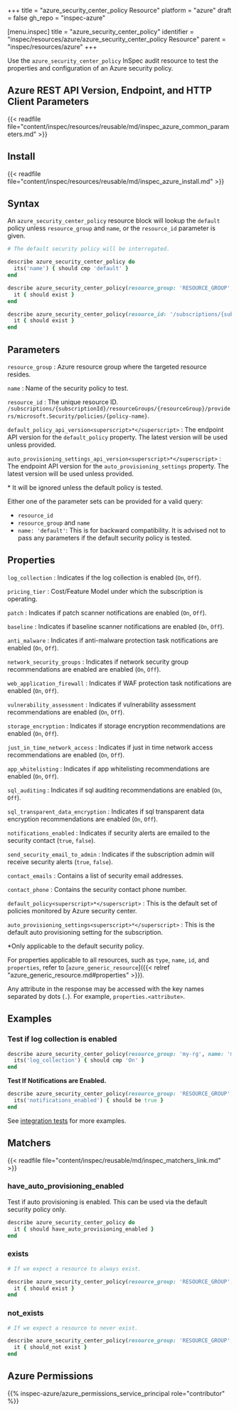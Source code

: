 +++
title = "azure_security_center_policy Resource"
platform = "azure"
draft = false
gh_repo = "inspec-azure"

[menu.inspec]
title = "azure_security_center_policy"
identifier = "inspec/resources/azure/azure_security_center_policy Resource"
parent = "inspec/resources/azure"
+++

Use the `azure_security_center_policy` InSpec audit resource to test the properties and configuration of an Azure security policy.

## Azure REST API Version, Endpoint, and HTTP Client Parameters

{{< readfile file="content/inspec/resources/reusable/md/inspec_azure_common_parameters.md" >}}

## Install

{{< readfile file="content/inspec/resources/reusable/md/inspec_azure_install.md" >}}

## Syntax

An `azure_security_center_policy` resource block will lookup the `default` policy unless `resource_group` and `name`, or the `resource_id` parameter is given.

```ruby
# The default security policy will be interrogated.

describe azure_security_center_policy do
  its('name') { should cmp 'default' }
end
```

```ruby
describe azure_security_center_policy(resource_group: 'RESOURCE_GROUP', name: 'POLICY_NAME') do
  it { should exist }
end
```

```ruby
describe azure_security_center_policy(resource_id: '/subscriptions/{subscriptionId}/resourceGroups/{resourceGroup}/providers/microsoft.Security/policies/{policy-name}') do
  it { should exist }
end
```

## Parameters

`resource_group`
: Azure resource group where the targeted resource resides.

`name`
: Name of the security policy to test.

`resource_id`
: The unique resource ID. `/subscriptions/{subscriptionId}/resourceGroups/{resourceGroup}/providers/microsoft.Security/policies/{policy-name}`.

`default_policy_api_version<superscript>*</superscript>`
: The endpoint API version for the `default_policy` property. The latest version will be used unless provided.

`auto_provisioning_settings_api_version<superscript>*</superscript>`
: The endpoint API version for the `auto_provisioning_settings` property. The latest version will be used unless provided.

<superscript>*</superscript> It will be ignored unless the default policy is tested.

Either one of the parameter sets can be provided for a valid query:

- `resource_id`
- `resource_group` and `name`
- `name: 'default'`: This is for backward compatibility. It is advised not to pass any parameters if the default security policy is tested.

## Properties

`log_collection`
: Indicates if the log collection is enabled (`On`, `Off`).

`pricing_tier`
: Cost/Feature Model under which the subscription is operating.

`patch`
: Indicates if patch scanner notifications are enabled (`On`, `Off`).

`baseline`
: Indicates if baseline scanner notifications are enabled (`On`, `Off`).

`anti_malware`
: Indicates if anti-malware protection task notifications are enabled (`On`, `Off`).

`network_security_groups`
: Indicates if network security group recommendations are enabled are enabled (`On`, `Off`).

`web_application_firewall`
: Indicates if WAF protection task notifications are enabled (`On`, `Off`).

`vulnerability_assessment`
: Indicates if vulnerability assessment recommendations are enabled (`On`, `Off`).

`storage_encryption`
: Indicates if storage encryption recommendations are enabled (`On`, `Off`).

`just_in_time_network_access`
: Indicates if just in time network access recommendations are enabled (`On`, `Off`).

`app_whitelisting`
: Indicates if app whitelisting recommendations are enabled (`On`, `Off`).

`sql_auditing`
: Indicates if sql auditing recommendations are enabled (`On`, `Off`).

`sql_transparent_data_encryption`
: Indicates if sql transparent data encryption recommendations are enabled (`On`, `Off`).

`notifications_enabled`
: Indicates if security alerts are emailed to the security contact (`true`, `false`).

`send_security_email_to_admin`
: Indicates if the subscription admin will receive security alerts (`true`, `false`).

`contact_emails`
: Contains a list of security email addresses.

`contact_phone`
: Contains the security contact phone number.

`default_policy<superscript>*</superscript>`
: This is the default set of policies monitored by Azure security center.

`auto_provisioning_settings<superscript>*</superscript>`
: This is the default auto provisioning setting for the subscription.

<superscript>*</superscript>Only applicable to the default security policy.

For properties applicable to all resources, such as `type`, `name`, `id`, and `properties`, refer to [`azure_generic_resource`]({{< relref "azure_generic_resource.md#properties" >}}).

Any attribute in the response may be accessed with the key names separated by dots (`.`). For example, `properties.<attribute>`.

## Examples

### Test if log collection is enabled

```ruby
describe azure_security_center_policy(resource_group: 'my-rg', name: 'my_policy') do
  its('log_collection') { should cmp 'On' }
end
```

**Test If Notifications are Enabled.**

```ruby
describe azure_security_center_policy(resource_group: 'RESOURCE_GROUP', name: 'POLICY_NAME') do
  its('notifications_enabled') { should be true }
end
```

See [integration tests](https://github.com/inspec/inspec-azure/blob/main/test/integration/verify/controls/azure_security_center_policy.rb) for more examples.

## Matchers

{{< readfile file="content/inspec/reusable/md/inspec_matchers_link.md" >}}

### have_auto_provisioning_enabled

Test if auto provisioning is enabled. This can be used via the default security policy only.

```ruby
describe azure_security_center_policy do
  it { should have_auto_provisioning_enabled }
end
```

### exists

```ruby
# If we expect a resource to always exist.

describe azure_security_center_policy(resource_group: 'RESOURCE_GROUP', name: 'POLICY_NAME') do
  it { should exist }
end
```

### not_exists

```ruby
# If we expect a resource to never exist.

describe azure_security_center_policy(resource_group: 'RESOURCE_GROUP', name: 'POLICY_NAME') do
  it { should_not exist }
end
```

## Azure Permissions

{{% inspec-azure/azure_permissions_service_principal role="contributor" %}}
